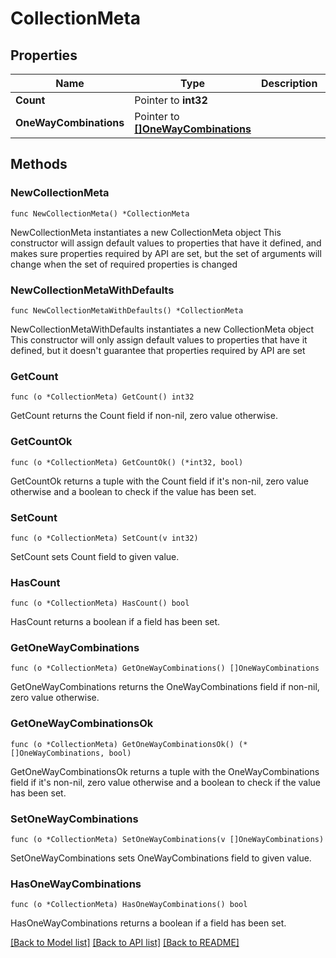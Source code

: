 # CollectionMeta

## Properties

Name | Type | Description | Notes
------------ | ------------- | ------------- | -------------
**Count** | Pointer to **int32** |  | [optional] 
**OneWayCombinations** | Pointer to [**[]OneWayCombinations**](OneWayCombinations.md) |  | [optional] 

## Methods

### NewCollectionMeta

`func NewCollectionMeta() *CollectionMeta`

NewCollectionMeta instantiates a new CollectionMeta object
This constructor will assign default values to properties that have it defined,
and makes sure properties required by API are set, but the set of arguments
will change when the set of required properties is changed

### NewCollectionMetaWithDefaults

`func NewCollectionMetaWithDefaults() *CollectionMeta`

NewCollectionMetaWithDefaults instantiates a new CollectionMeta object
This constructor will only assign default values to properties that have it defined,
but it doesn't guarantee that properties required by API are set

### GetCount

`func (o *CollectionMeta) GetCount() int32`

GetCount returns the Count field if non-nil, zero value otherwise.

### GetCountOk

`func (o *CollectionMeta) GetCountOk() (*int32, bool)`

GetCountOk returns a tuple with the Count field if it's non-nil, zero value otherwise
and a boolean to check if the value has been set.

### SetCount

`func (o *CollectionMeta) SetCount(v int32)`

SetCount sets Count field to given value.

### HasCount

`func (o *CollectionMeta) HasCount() bool`

HasCount returns a boolean if a field has been set.

### GetOneWayCombinations

`func (o *CollectionMeta) GetOneWayCombinations() []OneWayCombinations`

GetOneWayCombinations returns the OneWayCombinations field if non-nil, zero value otherwise.

### GetOneWayCombinationsOk

`func (o *CollectionMeta) GetOneWayCombinationsOk() (*[]OneWayCombinations, bool)`

GetOneWayCombinationsOk returns a tuple with the OneWayCombinations field if it's non-nil, zero value otherwise
and a boolean to check if the value has been set.

### SetOneWayCombinations

`func (o *CollectionMeta) SetOneWayCombinations(v []OneWayCombinations)`

SetOneWayCombinations sets OneWayCombinations field to given value.

### HasOneWayCombinations

`func (o *CollectionMeta) HasOneWayCombinations() bool`

HasOneWayCombinations returns a boolean if a field has been set.


[[Back to Model list]](../README.md#documentation-for-models) [[Back to API list]](../README.md#documentation-for-api-endpoints) [[Back to README]](../README.md)


